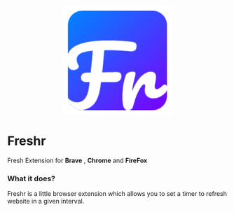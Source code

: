 <div align="center">
    <img src="icons/icon.png" width="250">
</div>

# Freshr

Fresh Extension for **Brave** , **Chrome** and **FireFox**

### What it does?

Freshr is a little browser extension which allows you to set a timer to refresh website in a given interval.
